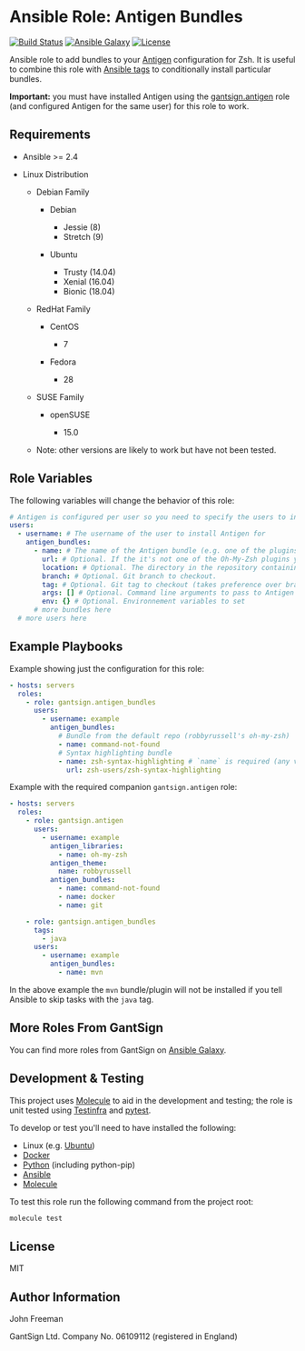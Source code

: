 Ansible Role: Antigen Bundles
=============================

[![Build Status](https://travis-ci.com/gantsign/ansible_role_antigen_bundles.svg?branch=master)](https://travis-ci.com/gantsign/ansible_role_antigen_bundles)
[![Ansible Galaxy](https://img.shields.io/badge/ansible--galaxy-gantsign.antigen__bundles-blue.svg)](https://galaxy.ansible.com/gantsign/antigen_bundles)
[![License](https://img.shields.io/badge/license-MIT-blue.svg)](https://raw.githubusercontent.com/gantsign/ansible_role_antigen_bundles/master/LICENSE)

Ansible role to add bundles to your [Antigen](http://antigen.sharats.me/)
configuration for Zsh. It is useful to combine this role with
[Ansible tags](https://docs.ansible.com/ansible/latest/user_guide/playbooks_tags.html)
to conditionally install particular bundles.

**Important:** you must have installed Antigen using the
[gantsign.antigen](https://galaxy.ansible.com/gantsign/antigen) role (and
configured Antigen for the same user) for this role to work.

Requirements
------------

* Ansible >= 2.4

* Linux Distribution

    * Debian Family

        * Debian

            * Jessie (8)
            * Stretch (9)

        * Ubuntu

            * Trusty (14.04)
            * Xenial (16.04)
            * Bionic (18.04)

    * RedHat Family

        * CentOS

            * 7

        * Fedora

            * 28

    * SUSE Family

        * openSUSE

            * 15.0

    * Note: other versions are likely to work but have not been tested.

Role Variables
--------------

The following variables will change the behavior of this role:

```yaml
# Antigen is configured per user so you need to specify the users to install it for
users:
  - username: # The username of the user to install Antigen for
    antigen_bundles:
      - name: # The name of the Antigen bundle (e.g. one of the plugins that come with Oh-My-Zsh)
        url: # Optional. If the it's not one of the Oh-My-Zsh plugins you must specify the URL (use owner/repo shorthand for GitHub)
        location: # Optional. The directory in the repository containing the plugin
        branch: # Optional. Git branch to checkout.
        tag: # Optional. Git tag to checkout (takes preference over branch)
        args: [] # Optional. Command line arguments to pass to Antigen
        env: {} # Optional. Environnement variables to set
      # more bundles here
  # more users here
```

Example Playbooks
-----------------

Example showing just the configuration for this role:

```yaml
- hosts: servers
  roles:
    - role: gantsign.antigen_bundles
      users:
        - username: example
          antigen_bundles:
            # Bundle from the default repo (robbyrussell's oh-my-zsh)
            - name: command-not-found
            # Syntax highlighting bundle
            - name: zsh-syntax-highlighting # `name` is required (any valid file name will do so long as it's unique for the bundles)
              url: zsh-users/zsh-syntax-highlighting
```

Example with the required companion `gantsign.antigen` role:

```yaml
- hosts: servers
  roles:
    - role: gantsign.antigen
      users:
        - username: example
          antigen_libraries:
            - name: oh-my-zsh
          antigen_theme:
            name: robbyrussell
          antigen_bundles:
            - name: command-not-found
            - name: docker
            - name: git

    - role: gantsign.antigen_bundles
      tags:
        - java
      users:
        - username: example
          antigen_bundles:
            - name: mvn
```

In the above example the `mvn` bundle/plugin will not be installed if you tell
Ansible to skip tasks with the `java` tag.

More Roles From GantSign
------------------------

You can find more roles from GantSign on
[Ansible Galaxy](https://galaxy.ansible.com/gantsign).

Development & Testing
---------------------

This project uses [Molecule](http://molecule.readthedocs.io/) to aid in the
development and testing; the role is unit tested using
[Testinfra](http://testinfra.readthedocs.io/) and
[pytest](http://docs.pytest.org/).

To develop or test you'll need to have installed the following:

* Linux (e.g. [Ubuntu](http://www.ubuntu.com/))
* [Docker](https://www.docker.com/)
* [Python](https://www.python.org/) (including python-pip)
* [Ansible](https://www.ansible.com/)
* [Molecule](http://molecule.readthedocs.io/)

To test this role run the following command from the project root:

```bash
molecule test
```

License
-------

MIT

Author Information
------------------

John Freeman

GantSign Ltd.
Company No. 06109112 (registered in England)

